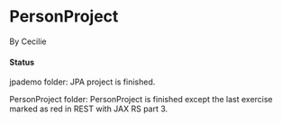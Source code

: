 # PersonProject
By Cecilie

#### Status
jpademo folder: JPA project is finished.

PersonProject folder: PersonProject is finished except the last exercise marked as red in REST with JAX RS part 3.
